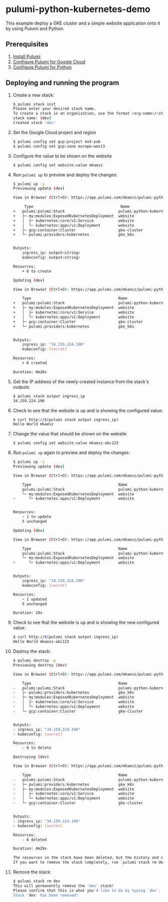 # pulumi-python-kubernetes-demo
This example deploy a GKE cluster and a simple website application onto it by using Pulumi and Python.

## Prerequisites

1. [Install Pulumi](https://www.pulumi.com/docs/get-started/install/)
1. [Configure Pulumi for Google Cloud](https://www.pulumi.com/docs/intro/cloud-providers/gcp/setup/)
1. [Configure Pulumi for Python](https://www.pulumi.com/docs/intro/languages/python/)

## Deploying and running the program

1. Create a new stack:

    ```bash
    $ pulumi stack init
    Please enter your desired stack name.
    To create a stack in an organization, use the format <org-name>/<stack-name> (e.g. `acmecorp/dev`).
    stack name: (dev)
    Created stack 'dev'
    ```

1. Set the Google Cloud project and region

    ```bash
    $ pulumi config set gcp:project msk-pub
    $ pulumi config set gcp:zone europe-west3
    ```
1. Configure the value to be shown on the website

    ```bash
    $ pulumi config set website:value mkaesz
    ```

1. Run `pulumi up` to preview and deploy the changes:

    ```bash
    $ pulumi up -y
    Previewing update (dev)

    View in Browser (Ctrl+O): https://app.pulumi.com/mkaesz/pulumi-python-kubernetes-demo/dev/previews/367cea8c-fb85-47c0-95f5-206e91543ae3

         Type                                       Name                               Plan
    +   pulumi:pulumi:Stack                        pulumi-python-kubernetes-demo-dev  create
    +   ├─ my:modules:ExposedKubernetesDeployment  website                            create
    +   │  ├─ kubernetes:core/v1:Service           website                            create
    +   │  └─ kubernetes:apps/v1:Deployment        website                            create
    +   ├─ gcp:container:Cluster                   gke-cluster                        create
    +   └─ pulumi:providers:kubernetes             gke_k8s                            create


    Outputs:
        ingress_ip: output<string>
        kubeconfig: output<string>

    Resources:
        + 6 to create

    Updating (dev)

    View in Browser (Ctrl+O): https://app.pulumi.com/mkaesz/pulumi-python-kubernetes-demo/dev/updates/20

        Type                                       Name                               Status
    +   pulumi:pulumi:Stack                        pulumi-python-kubernetes-demo-dev  created (386s)
    +   ├─ my:modules:ExposedKubernetesDeployment  website                            created (0.80s)
    +   │  ├─ kubernetes:core/v1:Service           website                            created (45s)
    +   │  └─ kubernetes:apps/v1:Deployment        website                            created (30s)
    +   ├─ gcp:container:Cluster                   gke-cluster                        created (337s)
    +   └─ pulumi:providers:kubernetes             gke_k8s                            created (0.45s)


    Outputs:
        ingress_ip: "34.159.224.190"
        kubeconfig: [secret]

    Resources:
        + 6 created

    Duration: 6m28s
    ```

1. Get the IP address of the newly-created instance from the stack's outputs: 

    ```bash
    $ pulumi stack output ingress_ip
    34.159.224.190 
    ```

1. Check to see that the website is up and is showing the configured value:

    ```bash
    $ curl http://$(pulumi stack output ingress_ip)
    Hello World mkaesz
    ```

1. Change the value that should be shown on the website

    ```bash
    $ pulumi config set website:value mkaesz-abc123
    ```

1. Run `pulumi up` again to preview and deploy the changes:

    ```bash
    $ pulumi up -y
    Previewing update (dev)

    View in Browser (Ctrl+O): https://app.pulumi.com/mkaesz/pulumi-python-kubernetes-demo/dev/previews/89def2be-fc86-49e6-89ce-a43acebc7386

        Type                                       Name                               Plan       Info
        pulumi:pulumi:Stack                        pulumi-python-kubernetes-demo-dev
        └─ my:modules:ExposedKubernetesDeployment  website
    ~      └─ kubernetes:apps/v1:Deployment        website                            update     [diff: ~spec]


    Resources:
        ~ 1 to update
        5 unchanged

    Updating (dev)

    View in Browser (Ctrl+O): https://app.pulumi.com/mkaesz/pulumi-python-kubernetes-demo/dev/updates/21

        Type                                       Name                               Status            Info
        pulumi:pulumi:Stack                        pulumi-python-kubernetes-demo-dev
        └─ my:modules:ExposedKubernetesDeployment  website
    ~      └─ kubernetes:apps/v1:Deployment        website                            updated (24s)     [diff: ~spec]


    Outputs:
        ingress_ip: "34.159.224.190"
        kubeconfig: [secret]

    Resources:
        ~ 1 updated
        5 unchanged

    Duration: 29s

1. Check to see that the website is up and is showing the new configured value:

    ```bash
    $ curl http://$(pulumi stack output ingress_ip)
    Hello World mkaesz-abc123
    ```

1. Destroy the stack:

    ```bash
    $ pulumi destroy -y
    Previewing destroy (dev)

    View in Browser (Ctrl+O): https://app.pulumi.com/mkaesz/pulumi-python-kubernetes-demo/dev/previews/a9fc9567-1713-43ef-a126-140262e4013e

        Type                                       Name                               Plan
    -   pulumi:pulumi:Stack                        pulumi-python-kubernetes-demo-dev  delete
    -   ├─ pulumi:providers:kubernetes             gke_k8s                            delete
    -   ├─ my:modules:ExposedKubernetesDeployment  website                            delete
    -   │  ├─ kubernetes:core/v1:Service           website                            delete
    -   │  └─ kubernetes:apps/v1:Deployment        website                            delete
    -   └─ gcp:container:Cluster                   gke-cluster                        delete


    Outputs:
    - ingress_ip: "34.159.224.190"
    - kubeconfig: [secret]

    Resources:
        - 6 to delete

    Destroying (dev)

    View in Browser (Ctrl+O): https://app.pulumi.com/mkaesz/pulumi-python-kubernetes-demo/dev/updates/22

        Type                                       Name                               Status
    -   pulumi:pulumi:Stack                        pulumi-python-kubernetes-demo-dev  deleted
    -   ├─ pulumi:providers:kubernetes             gke_k8s                            deleted (0.37s)
    -   ├─ my:modules:ExposedKubernetesDeployment  website                            deleted
    -   │  ├─ kubernetes:core/v1:Service           website                            deleted (32s)
    -   │  └─ kubernetes:apps/v1:Deployment        website                            deleted (32s)
    -   └─ gcp:container:Cluster                   gke-cluster                        deleted (232s)


    Outputs:
    - ingress_ip: "34.159.224.190"
    - kubeconfig: [secret]

    Resources:
        - 6 deleted

    Duration: 4m29s

    The resources in the stack have been deleted, but the history and configuration associated with the stack are still maintained.
    If you want to remove the stack completely, run `pulumi stack rm dev`. 
    ```

1. Remove the stack:

    ```bash
    $ pulumi stack rm dev
    This will permanently remove the 'dev' stack!
    Please confirm that this is what you'd like to do by typing `dev`: dev
    Stack 'dev' has been removed!
 

